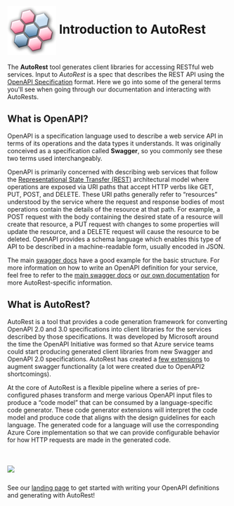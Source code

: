 # <img align="center" src="./images/logo.png">  Introduction to AutoRest

The **AutoRest** tool generates client libraries for accessing RESTful web services. Input to *AutoRest* is a spec that describes the REST API using the [OpenAPI Specification](https://github.com/OAI/OpenAPI-Specification) format.
Here we go into some of the general terms you'll see when going through our documentation and interacting with AutoRests.

## What is OpenAPI?

OpenAPI is a specification language used to describe a web service API in terms of its operations and the data types it understands. It was originally conceived as a specification called **Swagger**, so you commonly see these two terms used interchangeably.

OpenAPI is primarily concerned with describing web services that follow the [Representational State Transfer (REST)][rest] architectural model where operations are exposed via URI paths that accept HTTP verbs like GET, PUT, POST, and DELETE. These URI paths generally refer to “resources” understood by the service where the request and response bodies of most operations contain the details of the resource at that path. For example, a POST request with the body containing the desired state of a resource will create that resource, a PUT request with changes to some properties will update the resource, and a DELETE request will cause the resource to be deleted. OpenAPI provides a schema language which enables this type of API to be described in a machine-readable form, usually encoded in JSON.

The main [swagger docs][swagger_basic_structure] have a good example for the basic structure. For more information on how to write an OpenAPI definition for your service, feel free to refer to the [main swagger docs][swagger_docs] or [our own documentation][openapi_docs] for more AutoRest-specific information.

## What is AutoRest?

AutoRest is a tool that provides a code generation framework for converting OpenAPI 2.0 and 3.0 specifications into client libraries for the services described by those specifications. It was developed by Microsoft around the time the OpenAPI Initiative was formed so that Azure service teams could start producing generated client libraries from new Swagger and OpenAPI 2.0 specifications. AutoRest has created a [few extensions][extensions] to augment swagger functionality (a lot were created due to OpenAPI2 shortcomings).

At the core of AutoRest is a flexible pipeline where a series of pre-configured phases transform and merge various OpenAPI input files to produce a “code model” that can be consumed by a language-specific code generator. These code generator extensions will interpret the code model and produce code that aligns with the design guidelines for each language. The generated code for a language will use the corresponding Azure Core implementation so that we can provide configurable behavior for how HTTP requests are made in the generated code.

# <img align="center" src="./images/autorest-pipeline.png">

See our [landing page][landing_page] to get started with writing your OpenAPI definitions and generating with AutoRest!

<!--LINKS-->
[rest]: https://en.wikipedia.org/wiki/Representational_state_transfer
[swagger_basic_structure]: https://swagger.io/docs/specification/basic-structure/
[swagger_docs]: https://swagger.io/docs/
[openapi_docs]: ./openapi/readme.md
[landing_page]: readme.md
[extensions]: extensions/readme.md
